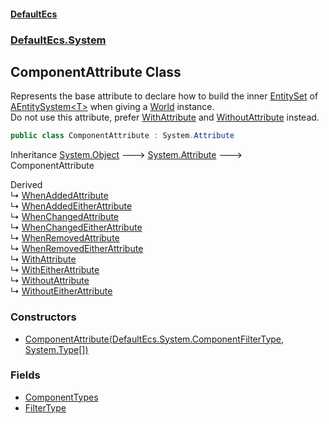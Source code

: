 #### [DefaultEcs](./index.md 'index')
### [DefaultEcs.System](./DefaultEcs-System.md 'DefaultEcs.System')
## ComponentAttribute Class
Represents the base attribute to declare how to build the inner [EntitySet](./DefaultEcs-EntitySet.md 'DefaultEcs.EntitySet') of [AEntitySystem&lt;T&gt;](./DefaultEcs-System-AEntitySystem-T-.md 'DefaultEcs.System.AEntitySystem&lt;T&gt;') when giving a [World](./DefaultEcs-World.md 'DefaultEcs.World') instance.  
Do not use this attribute, prefer [WithAttribute](./DefaultEcs-System-WithAttribute.md 'DefaultEcs.System.WithAttribute') and [WithoutAttribute](./DefaultEcs-System-WithoutAttribute.md 'DefaultEcs.System.WithoutAttribute') instead.  
```csharp
public class ComponentAttribute : System.Attribute
```
Inheritance [System.Object](https://docs.microsoft.com/en-us/dotnet/api/System.Object 'System.Object') &#129106; [System.Attribute](https://docs.microsoft.com/en-us/dotnet/api/System.Attribute 'System.Attribute') &#129106; ComponentAttribute  

Derived  
&#8627; [WhenAddedAttribute](./DefaultEcs-System-WhenAddedAttribute.md 'DefaultEcs.System.WhenAddedAttribute')  
&#8627; [WhenAddedEitherAttribute](./DefaultEcs-System-WhenAddedEitherAttribute.md 'DefaultEcs.System.WhenAddedEitherAttribute')  
&#8627; [WhenChangedAttribute](./DefaultEcs-System-WhenChangedAttribute.md 'DefaultEcs.System.WhenChangedAttribute')  
&#8627; [WhenChangedEitherAttribute](./DefaultEcs-System-WhenChangedEitherAttribute.md 'DefaultEcs.System.WhenChangedEitherAttribute')  
&#8627; [WhenRemovedAttribute](./DefaultEcs-System-WhenRemovedAttribute.md 'DefaultEcs.System.WhenRemovedAttribute')  
&#8627; [WhenRemovedEitherAttribute](./DefaultEcs-System-WhenRemovedEitherAttribute.md 'DefaultEcs.System.WhenRemovedEitherAttribute')  
&#8627; [WithAttribute](./DefaultEcs-System-WithAttribute.md 'DefaultEcs.System.WithAttribute')  
&#8627; [WithEitherAttribute](./DefaultEcs-System-WithEitherAttribute.md 'DefaultEcs.System.WithEitherAttribute')  
&#8627; [WithoutAttribute](./DefaultEcs-System-WithoutAttribute.md 'DefaultEcs.System.WithoutAttribute')  
&#8627; [WithoutEitherAttribute](./DefaultEcs-System-WithoutEitherAttribute.md 'DefaultEcs.System.WithoutEitherAttribute')  
### Constructors
- [ComponentAttribute(DefaultEcs.System.ComponentFilterType, System.Type[])](./DefaultEcs-System-ComponentAttribute-ComponentAttribute(DefaultEcs-System-ComponentFilterType_System-Type--).md 'DefaultEcs.System.ComponentAttribute.ComponentAttribute(DefaultEcs.System.ComponentFilterType, System.Type[])')
### Fields
- [ComponentTypes](./DefaultEcs-System-ComponentAttribute-ComponentTypes.md 'DefaultEcs.System.ComponentAttribute.ComponentTypes')
- [FilterType](./DefaultEcs-System-ComponentAttribute-FilterType.md 'DefaultEcs.System.ComponentAttribute.FilterType')
